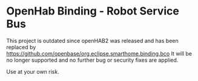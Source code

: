 # OpenHab Binding - Robot Service Bus

This project is outdated since openHAB2 was released and has been replaced by https://github.com/openbase/org.eclipse.smarthome.binding.bco
It will be no longer supported and no further bug or security fixes are applied.

Use at your own risk.

